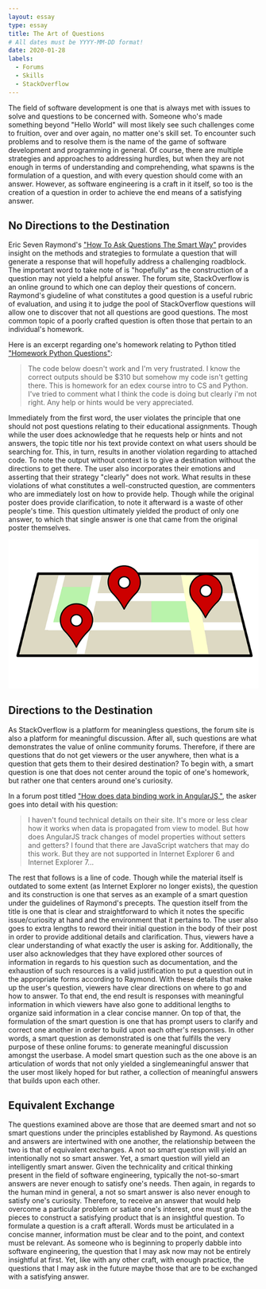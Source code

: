 ```yaml
---
layout: essay
type: essay
title: The Art of Questions
# All dates must be YYYY-MM-DD format!
date: 2020-01-28
labels:
  - Forums
  - Skills
  - StackOverflow
---
```


The field of software development is one that is always met with issues to solve and questions to be concerned with.  Someone who's made something beyond "Hello World" will most likely see such challenges come to fruition, over and over again, no matter one's skill set.  To encounter such problems and to resolve them is the name of the game of software development and programming in general.  Of course, there are multiple strategies and approaches to addressing hurdles, but when they are not enough in terms of understanding and comprehending, what spawns is the formulation of a question, and with every question should come with an answer. However, as software engineering is a craft in it itself, so too is the creation of a question in order to achieve the end means of a satisfying answer.

## No Directions to the Destination

Eric Seven Raymond's ["How To Ask Questions The Smart Way"](http://www.catb.org/esr/faqs/smart-questions.html) provides insight on the methods and strategies to formulate a question that will generate a response that will hopefully address a challenging roadblock.  The important word to take note of is "hopefully" as the construction of a question may not yield a helpful answer. The forum site, StackOverflow is an online ground to which one can deploy their questions of concern.  Raymond's giudeline of what constitutes a good question is a useful rubric of evaluation, and using it to judge the pool of StackOverflow questions will allow one to discover that not all questions are good questions.  The most common topic of a poorly crafted question is often those that pertain to an individual's homework.

Here is an excerpt regarding one's homework relating to Python titled ["Homework Python Questions"](https://stackoverflow.com/questions/25736737/homework-python-questions):
> The code below doesn't work and I'm very frustrated. I know the correct outputs should be $310 but somehow my code isn't getting there. This is homework for an edex course intro to CS and Python. I've tried to comment what I think the code is doing but clearly i'm not right. Any help or hints would be very appreciated.

Immediately from the first word, the user violates the principle that one should not post questions relating to their educational assignments.  Though while the user does acknowledge that he requests help or hints and not answers, the topic title nor his text provide context on what users should be searching for.  This, in turn, results in another violation regarding to attached code.  To note the output without context is to give a destination without the directions to get there.  The user also incorporates their emotions and asserting that their strategy "clearly" does not work.  What results in these violations of what constitutes a well-constructed question, are commenters who are immediately lost on how to provide help.  Though while the original poster does provide clarification, to note it afterward is a waste of other people's time.  This question ultimately yielded the product of only one answer, to which that single answer is one that came from the original poster themselves. 

<img class="ui medium right floated rounded image" src="../images/map.png">


## Directions to the Destination

As StackOverflow is a platform for meaningless questions, the forum site is also a platform for meaningful discussion.  After all, such questions are what demonstrates the value of online community forums.  Therefore, if there are questions that do not get viewers or the user anywhere, then what is a question that gets them to their desired destination?  To begin with, a smart question is one that does not center around the topic of one's homework, but rather one that centers around one's curiosity. 

In a forum post titled ["How does data binding work in AngularJS,"](https://stackoverflow.com/questions/9682092/how-does-data-binding-work-in-angularjs), the asker goes into detail with his question:
> I haven't found technical details on their site. It's more or less clear how it works when data is propagated from view to model.  But how does AngularJS track changes of model properties without setters and getters?
> I found that there are JavaScript watchers that may do this work. But they are not supported in Internet Explorer 6 and Internet Explorer 7...

The rest that follows is a line of code. Though while the material itself is outdated to some extent (as Internet Explorer no longer exists), the question and its construction is one that serves as an example of a smart question under the guidelines of Raymond's precepts.  The question itself from the title is one that is clear and straightforward to which it notes the specific issue/curiosity at hand and the environment that it pertains to.  The user also goes to extra lengths to reword their initial question in the body of their post in order to provide additional details and clarification.  Thus, viewers have a clear understanding of what exactly the user is asking for.  Additionally, the user also acknowledges that they have explored other sources of information in regards to his question such as documentation, and the exhaustion of such resources is a valid justification to put a question out in the appropriate forms according to Raymond.  With these details that make up the user's question, viewers have clear directions on where to go and how to answer.  To that end, the end result is responses with meaningful information in which viewers have also gone to additional lengths to organize said information in a clear concise manner.  On top of that, the formulation of the smart question is one that has prompt users to clarify and correct one another in order to build upon each other's responses.  In other words, a smart question as demonstrated is one that fulfills the very purpose of these online forums: to generate meaningful discussion amongst the userbase.  A model smart question such as the one above is an articulation of words that not only yielded a singlemeaningful answer that the user most likely hoped for but rather, a collection of meaningful answers that builds upon each other.  

##  Equivalent Exchange

The questions examined above are those that are deemed smart and not so smart questions under the principles established by Raymond.  As questions and answers are intertwined with one another, the relationship between the two is that of equivalent exchanges. A not so smart question will yield an intentionally not so smart answer.  Yet, a smart question will yield an intelligently smart answer.  Given the technicality and critical thinking present in the field of software engineering, typically the not-so-smart answers are never enough to satisfy one's needs.  Then again, in regards to the human mind in general, a not so smart answer is also never enough to satisfy one's curiosity.  Therefore, to receive an answer that would help overcome a particular problem or satiate one's interest, one must grab the pieces to construct a satisfying product that is an insightful question.  To formulate a question is a craft afterall.  Words must be articulated in a concise manner, information must be clear and to the point, and context must be relevant.  As someone who is beginning to properly dabble into software engineering, the question that I may ask now may not be entirely insightful at first.  Yet, like with any other craft, with enough practice, the questions that I may ask in the future maybe those that are to be exchanged with a satisfying answer.








